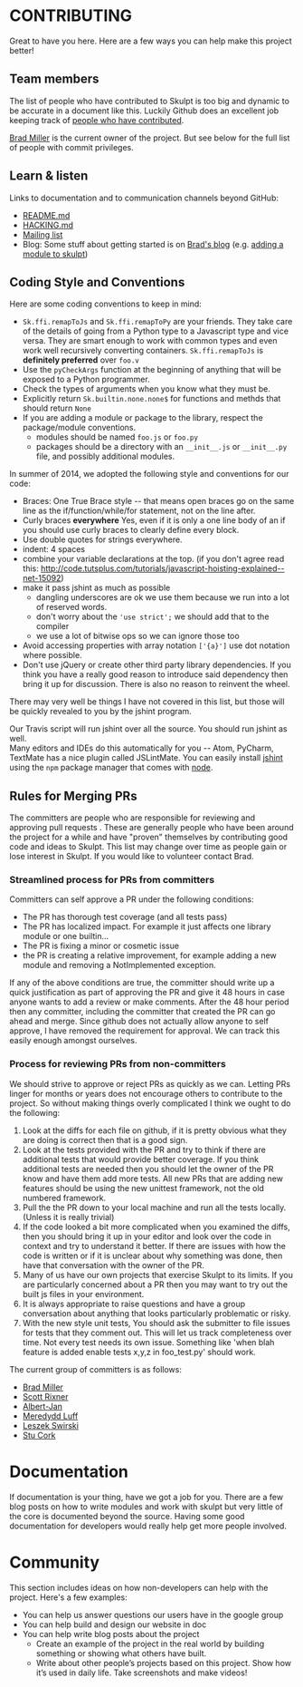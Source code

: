# CONTRIBUTING

Great to have you here. Here are a few ways you can help make this project better!

## Team members

The list of people who have contributed to Skulpt is too big and dynamic to be accurate
in a document like this. Luckily Github does an excellent job keeping track of
[people who have contributed](https://github.com/skulpt/skulpt/graphs/contributors).

[Brad Miller](https://github.com/bnmnetp) is the current owner of the project. But see below for
the full list of people with commit privileges.

## Learn & listen

Links to documentation and to communication channels beyond GitHub:

- [README.md](https://github.com/skulpt/skulpt/blob/master/README.md)
- [HACKING.md](https://github.com/skulpt/skulpt/blob/master/HACKING.md)
-   [Mailing list](https://groups.google.com/forum/#!forum/skulpt)
-   Blog: Some stuff about getting started is on [Brad's blog](http://reputablejournal.com) (e.g. [adding a module to skulpt](https://reputablejournal.com/2011/03/18/adding-a-module.html))

## Coding Style and Conventions

Here are some coding conventions to keep in mind:

-   `Sk.ffi.remapToJs` and `Sk.ffi.remapToPy` are your friends. They take care of the details
    of going from a Python type to a Javascript type and vice versa. They are smart enough to work
    with common types and even work well recursively converting containers. `Sk.ffi.remapToJs` is
    **definitely preferred** over `foo.v`
-   Use the `pyCheckArgs` function at the beginning of anything that will be exposed to a Python programmer.
-   Check the types of arguments when you know what they must be.
-   Explicitly return `Sk.builtin.none.none$` for functions and methds that should return `None`
-   If you are adding a module or package to the library, respect the package/module conventions.
    -   modules should be named `foo.js` or `foo.py`
    -   packages should be a directory with an `__init__.js` or `__init__.py` file, and possibly additional modules.

In summer of 2014, we adopted the following style and conventions for our code:

-   Braces: One True Brace style -- that means open braces go on the same line as the
    if/function/while/for statement, not on the line after.
-   Curly braces **everywhere** Yes, even if it is only a one line body of an if you should
    use curly braces to clearly define every block.
-   Use double quotes for strings everywhere.
-   indent: 4 spaces
-   combine your variable declarations at the top. (if you don't agree read this: http://code.tutsplus.com/tutorials/javascript-hoisting-explained--net-15092)
-   make it pass jshint as much as possible
    -   dangling underscores are ok we use them because we run into a lot of reserved words.
    -   don't worry about the `'use strict';` we should add that to the compiler
    -   we use a lot of bitwise ops so we can ignore those too
-   Avoid accessing properties with array notation `['{a}']` use dot notation where possible.
-   Don't use jQuery or create other third party library dependencies. If you think you have
    a really good reason to introduce said dependency then bring it up for discussion. There
    is also no reason to reinvent the wheel.

There may very well be things I have not covered in this list, but those will be
quickly revealed to you by the jshint program.

Our Travis script will run jshint over all the source. You should run jshint as well.  
Many editors and IDEs do this automatically for you -- Atom, PyCharm, TextMate has a
nice plugin called JSLintMate. You can easily install [jshint](http://jshint.org) using the `npm` package manager that comes with [node](http://nodejs.org).

## Rules for Merging PRs

The committers are people who are responsible for reviewing and approving pull requests . These are
generally people who have been around the project for a while and have "proven" themselves by contributing
good code and ideas to Skulpt. This list may change over time as people gain or lose interest in
Skulpt. If you would like to volunteer contact Brad.

### Streamlined process for PRs from committers

Committers can self approve a PR under the following conditions:

-   The PR has thorough test coverage (and all tests pass)
-   The PR has localized impact. For example it just affects one library module or one builtin...
-   The PR is fixing a minor or cosmetic issue
-   the PR is creating a relative improvement, for example adding a new module and removing a NotImplemented exception.

If any of the above conditions are true, the committer should write up a quick justification as part of approving the PR and give it 48 hours in case anyone wants to add a review or make comments. After the 48 hour period then any committer, including the committer that created the PR can go ahead and merge.  Since github does not actually allow anyone to self approve, I have removed the requirement for approval.  We can track this easily enough amongst ourselves.

### Process for reviewing PRs from non-committers

We should strive to approve or reject PRs as quickly as we can. Letting PRs linger for months or years does not encourage others to contribute to the project. So without making things overly complicated I think we ought to do the following:

1.  Look at the diffs for each file on github, if it is pretty obvious what they are doing is correct then that is a good sign.
2.  Look at the tests provided with the PR and try to think if there are additional tests that would provide better coverage. If you think additional tests are needed then you should let the owner of the PR know and have them add more tests. All new PRs that are adding new features should be using the new unittest framework, not the old numbered framework.
3.  Pull the the PR down to your local machine and run all the tests locally. (Unless it is really trivial)
4.  If the code looked a bit more complicated when you examined the diffs, then you should bring it up in your editor and look over the code in context and try to understand it better. If there are issues with how the code is written or if it is unclear about why something was done, then have that conversation with the owner of the PR.
5.  Many of us have our own projects that exercise Skulpt to its limits. If you are particularly concerned about a PR then you may want to try out the built js files in your environment.
6.  It is always appropriate to raise questions and have a group conversation about anything that looks particularly problematic or risky.
7.  With the new style unit tests, You should ask the submitter to file issues for tests that they comment out. This will let us track completeness over time. Not every test needs its own issue. Something like 'when blah feature is added enable tests x,y,z in foo_test.py' should work.

The current group of committers is as follows:

-   [Brad Miller](https://github.com/bnmnetp)
-   [Scott Rixner](https://github.com/ixner)
-   [Albert-Jan](https://github.com/albertjan)
-   [Meredydd Luff](https://github.com/meredydd)
-   [Leszek Swirski](https://github.com/LeszekSwirski)
-   [Stu Cork](https://github.com/s-cork)

# Documentation

If documentation is your thing, have we got a job for you. There are a few blog posts on how to write modules and work with skulpt but very little of the core is documented beyond the source. Having some good documentation for developers would really help get more people involved.

# Community

This section includes ideas on how non-developers can help with the project. Here's a few examples:

-   You can help us answer questions our users have in the google group
-   You can help build and design our website in doc
-   You can help write blog posts about the project
    *   Create an example of the project in the real world by building something or
    showing what others have built.
    *   Write about other people’s projects based on this project. Show how
    it’s used in daily life. Take screenshots and make videos!
